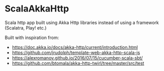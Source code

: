 # ScalaAkkaHttp

Scala http app built using Akka Http libraries instead of using a framework (Scalatra, Play! etc.)

Built with inspiration from:

* https://doc.akka.io/docs/akka-http/current/introduction.html
* https://github.com/jrudolph/template-web-akka-http-scala-js
* https://alexromanov.github.io/2016/07/15/cucumber-scala-sbt/
* https://github.com/btomala/akka-http-twirl/tree/master/src/test